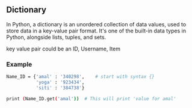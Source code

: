 ## Dictionary
In Python, a dictionary is an unordered collection of data values, used to store data in a key-value pair format. It's one of the built-in data types in Python, alongside lists, tuples, and sets.

key value pair could be an ID, Username, Item

### Example
```bash
Name_ID = {'amal' : '340298',    # start with syntax {}
           'yoga' : '923434',
           'siti' : '384738'}

print (Name_ID.get('amal'))  # This will print 'value for amal'
```

